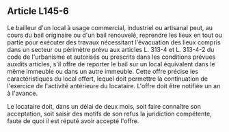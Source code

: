 Article L145-6
----
Le bailleur d'un local à usage commercial, industriel ou artisanal peut, au
cours du bail originaire ou d'un bail renouvelé, reprendre les lieux en tout ou
partie pour exécuter des travaux nécessitant l'évacuation des lieux compris dans
un secteur ou périmètre prévu aux articles L. 313-4 et L. 313-4-2 du code de
l'urbanisme et autorisés ou prescrits dans les conditions prévues auxdits
articles, s'il offre de reporter le bail sur un local équivalent dans le même
immeuble ou dans un autre immeuble. Cette offre précise les caractéristiques du
local offert, lequel doit permettre la continuation de l'exercice de l'activité
antérieure du locataire. L'offre doit être notifiée un an à l'avance.

Le locataire doit, dans un délai de deux mois, soit faire connaître son
acceptation, soit saisir des motifs de son refus la juridiction compétente,
faute de quoi il est réputé avoir accepté l'offre.
